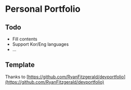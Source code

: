 # Personal Portfolio

## Todo

- Fill contents
- Support Kor/Eng languages
- ...

## Template

Thanks to [https://github.com/RyanFitzgerald/devportfolio](https://github.com/RyanFitzgerald/devportfolio)